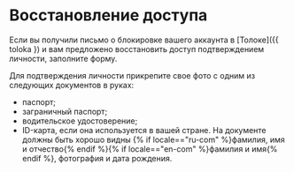 # Восстановление доступа

Если вы получили письмо о блокировке вашего аккаунта в [Толоке]({{ toloka }) и вам предложено восстановить доступ подтверждением личности, заполните форму.

Для подтверждения личности прикрепите свое фото с одним из следующих документов в руках:
- паспорт;
- заграничный паспорт;
- водительское удостоверение;
- ID-карта, если она используется в вашей стране.
 На документе должны быть хорошо видны {% if locale=="ru-com" %}фамилия, имя и отчество{% endif %}{% if locale=="en-com" %}фамилия и имя{% endif %}, фотография и дата рождения.

